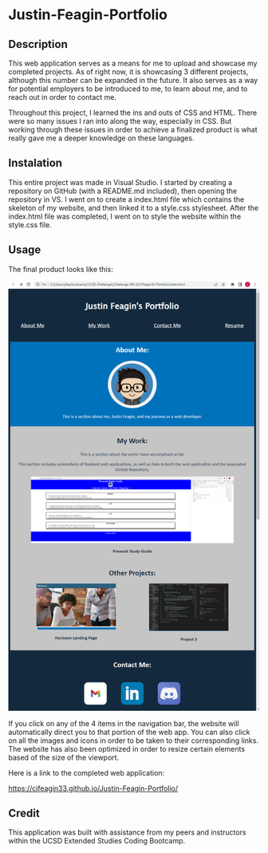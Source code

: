 # Justin-Feagin-Portfolio

## Description

This web application serves as a means for me to upload and showcase my completed projects. As of right now, it is showcasing 3 different projects, although this number can be expanded in the future. It also serves as a way for potential employers to be introduced to me, to learn about me, and to reach out in order to contact me.

Throughout this project, I learned the ins and outs of CSS and HTML. There were so many issues I ran into along the way, especially in CSS. But working through these issues in order to achieve a finalized product is what really gave me a deeper knowledge on these languages.

## Instalation

This entire project was made in Visual Studio. I started by creating a repository on GitHub (with a README.md included), then opening the repository in VS. I went on to create a index.html file which contains the skeleton of my website, and then linked it to a style.css stylesheet. After the index.html file was completed, I went on to style the website within the style.css file. 

## Usage

The final product looks like this:

<img src="./Completed-Portfolio-Screenshot.png">

If you click on any of the 4 items in the navigation bar, the website will automatically direct you to that portion of the web app. You can also click on all the images and icons in order to be taken to their corresponding links. The website has also been optimized in order to resize certain elements based of the size of the viewport.

Here is a link to the completed web application: 

https://cjfeagin33.github.io/Justin-Feagin-Portfolio/

## Credit

This application was built with assistance from my peers and instructors within the UCSD Extended Studies Coding Bootcamp.